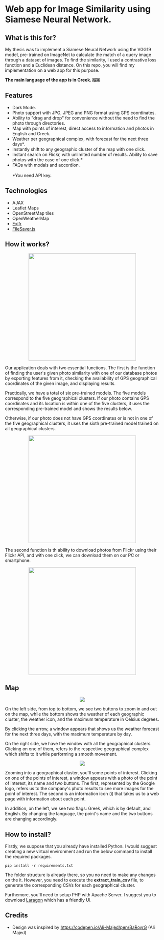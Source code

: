 


# Web app for Image Similarity using Siamese Neural Network.
## What is this for?
My thesis was to implement a Siamese Neural Network using the VGG19 model, pre-trained on ImageNet to calculate the match of a query image through a dataset of images. To find the similarity, I used a contrastive loss function and a Euclidean distance. On this repo, you will find my implementation on a web app for this purpose.

<strong>The main language of the app is in Greek. :greece:	 </strong>


## Features

<ul>
<li>Dark Mode.</li>
<li>Photo support with  JPG, JPEG and PNG format  using GPS coordinates. </li>
<li>Ability to "drag and drop" for convenience without the need to find the photo through directories. </li>
<li>Map with points of interest, direct access to information and photos in English and Greek. </li>
<li>Weather per geographical complex, with forecast for the next three days*. </li>
<li>Instantly shift to any geographic cluster of the map with one click. </li>
<li>Instant search on Flickr, with unlimited number of results. Ability to save photos with the ease of one click.* </li>
<li>FAQs with modals and accordion. </li>
<br/>
*You need API key.
</ul>

## Technologies
* AJAX
* Leaflet Maps
* OpenStreetMap tiles
* OpenWeatherMap
* <a href='https://github.com/MikeKovarik/exifr' target='_blank'>Exifr</a>
* <a href='https://github.com/eligrey/FileSaver.js/' target='_blank'>FileSaver.js</a>


## How it works?

<p align="center">
  <img width='350' src="https://github.com/eliac7/image-similarity-siamese/blob/main/tutorial-images/flickr/flickr_04.jpg?raw=true">
</p>

Our application deals with two essential functions. The first is the function of finding the user's given photo similarity with one of our database photos by exporting features from it, checking the availability of GPS geographical coordinates of the given image, and displaying results.

Practically, we have a total of six pre-trained models. The five models correspond to the five geographical clusters. If our photo contains GPS coordinates and its location is within one of the five clusters, it uses the corresponding pre-trained model and shows the results below.

Otherwise, if our photo does not have GPS coordinates or is not in one of the five geographical clusters, it uses the sixth pre-trained model trained on all geographical clusters.

<p align="center">
  <img width='350' src="https://github.com/eliac7/image-similarity-siamese/blob/main/tutorial-images/flickr/flickr_06.jpg?raw=true">
</p>


The second function is th ability to download photos from Flickr using their Flickr API, and with one click, we can download them on our PC or smartphone.


<p align="center">
  <img width='350' src="https://github.com/eliac7/image-similarity-siamese/blob/main/tutorial-images/flickr/flickr_02.png?raw=true">
</p>

## Map

<p align="center">
  <img  src="https://github.com/eliac7/image-similarity-siamese/blob/main/tutorial-images/leaflet/leaflet_01.jpg?raw=true">
</p>

On the left side, from top to bottom, we see two buttons to zoom in and out on the map, while the bottom shows the weather of each geographic cluster, the weather icon, and the maximum temperature in Celsius degrees.

By clicking the arrow, a window appears that shows us the weather forecast for the next three days, with the maximum temperature by day.

On the right side, we have the window with all the geographical clusters. Clicking on one of them, refers to the respective geographical complex which shifts to it while performing a smooth movement.


<p align="center">
  <img  src="https://github.com/eliac7/image-similarity-siamese/blob/main/tutorial-images/leaflet/leaflet_03.jpg?raw=true">
</p>

Zooming into a geographical cluster, you'll some points of interest. Clicking on one of the points of interest, a window appears with a photo of the point of interest, its name and two buttons. The first, represented by the Google logo, refers us to the company's photo results to see more images for the point of interest. The second is an information icon (i) that takes us to a web page with information about each point.

 In addition, on the left, we see two flags: Greek, which is by default, and English. By changing the language, the point's name and the two buttons are changing accordingly.


## How to install?
Firstly, we suppose that you already have installed Python. I would suggest creating a new virtual environment and run the below command to install the required packages.
```
pip install -r requirements.txt
```

The folder structure is already there, so you no need to make any changes on the it. However, you need to execute the <strong>
extract_train_csv
</strong>
file, to generate the corresponding CSVs for each geographical cluster. 

Furthemore, you'll need to setup PHP with Apache Server. I suggest you to download <a href="https://laragon.org/" target="_blank">Laragon</a> which has a friendly UI.


## Credits

* Design was inspired by https://codepen.io/Ali-Majed/pen/BaRoyrG (Ali Majed)


